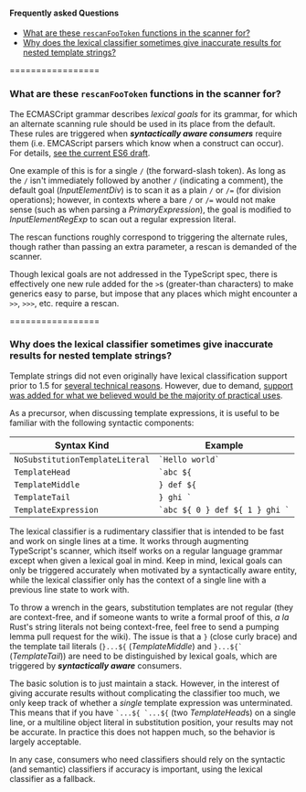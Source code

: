 #### Frequently asked Questions
* [What are these `rescanFooToken` functions in the scanner for?](#what-are-these-rescanfootoken-functions-in-the-scanner-for)
* [Why does the lexical classifier sometimes give inaccurate results for nested template strings?](#why-does-the-lexical-classifier-sometimes-give-inaccurate-results-for-nested-template-strings)

=================

### What are these `rescanFooToken` functions in the scanner for?

The ECMASCript grammar describes *lexical goals* for its grammar, for which an alternate scanning rule should be used in its place from the default. These rules are triggered when ***syntactically aware consumers*** require them (i.e. EMCAScript parsers which know when a construct can occur). For details, [see the current ES6 draft](https://people.mozilla.org/~jorendorff/es6-draft.html#sec-grammar-notation).

One example of this is for a single `/` (the forward-slash token). As long as the `/` isn't immediately followed by another `/` (indicating a comment), the default goal (*InputElementDiv*)  is to scan it as a plain `/` or `/=` (for division operations); however, in contexts where a bare `/` or `/=` would not make sense (such as when parsing a *PrimaryExpression*), the goal is modified to *InputElementRegExp* to scan out a regular expression literal.

The rescan functions roughly correspond to triggering the alternate rules, though rather than passing an extra parameter, a rescan is demanded of the scanner.

Though lexical goals are not addressed in the TypeScript spec, there is effectively one new rule added for the `>`s (greater-than characters) to make generics easy to parse, but impose that any places which might encounter a `>>`, `>>>`, etc. require a rescan.

=================

### Why does the lexical classifier sometimes give inaccurate results for nested template strings?

Template strings did not even originally have lexical classification support prior to 1.5 for [several technical reasons](https://github.com/Microsoft/TypeScript/issues/1477#issuecomment-66907946). However, due to demand, [support was added for what we believed would be the majority of practical uses](https://github.com/Microsoft/TypeScript/pull/2026).

As a precursor, when discussing template expressions, it is useful to be familiar with the following syntactic components:

Syntax Kind | Example
------|------------
`NoSubstitutionTemplateLiteral` | `` `Hello world` ``
`TemplateHead` | `` `abc ${ ``
`TemplateMiddle` | `} def ${ `
`TemplateTail`   | `` } ghi ` `` 
`TemplateExpression` | `` `abc ${ 0 } def ${ 1 } ghi ` ``

The lexical classifier is a rudimentary classifier that is intended to be fast and work on single lines at a time. It works through augmenting TypeScript's scanner, which itself works on a regular language grammar except when given a lexical goal in mind. Keep in mind, lexical goals can only be triggered accurately when motivated by a syntactically aware entity, while the lexical classifier only has the context of a single line with a previous line state to work with.

To throw a wrench in the gears, substitution templates are not regular (they are context-free, and if someone wants to write a formal proof of this, *a la* Rust's string literals not being context-free, feel free to send a pumping lemma pull request for the wiki). The issue is that a `}` (close curly brace) and the template tail literals (`}...${` (*TemplateMiddle*) and ``}...${` `` (*TemplateTail*)) are need to be distinguished by lexical goals, which are triggered by ***syntactically aware*** consumers.

The basic solution is to just maintain a stack. However, in the interest of giving accurate results without complicating the classifier too much, we only keep track of whether a *single* template expression was unterminated. This means that if you have `` `...${ `...${ `` (two *TemplateHead*s) on a single line, or a multiline object literal in substitution position, your results may not be accurate. In practice this does not happen much, so the behavior is largely acceptable.

In any case, consumers who need classifiers should rely on the syntactic (and semantic) classifiers if accuracy is important, using the lexical classifier as a fallback.